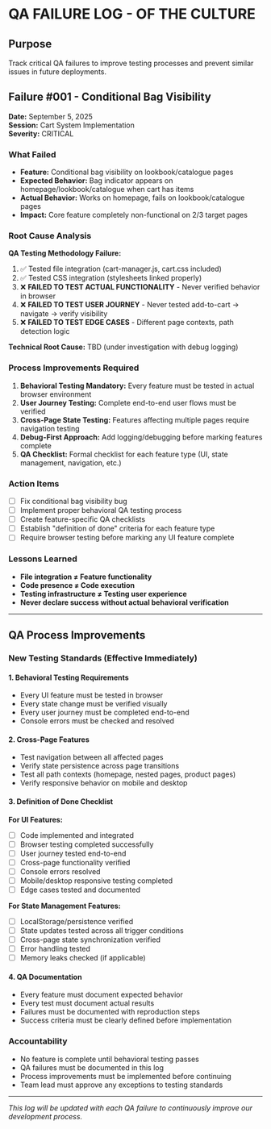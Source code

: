 # QA FAILURE LOG - OF THE CULTURE

## Purpose
Track critical QA failures to improve testing processes and prevent similar issues in future deployments.

## Failure #001 - Conditional Bag Visibility
**Date:** September 5, 2025  
**Session:** Cart System Implementation  
**Severity:** CRITICAL  

### What Failed
- **Feature:** Conditional bag visibility on lookbook/catalogue pages
- **Expected Behavior:** Bag indicator appears on homepage/lookbook/catalogue when cart has items
- **Actual Behavior:** Works on homepage, fails on lookbook/catalogue pages
- **Impact:** Core feature completely non-functional on 2/3 target pages

### Root Cause Analysis
**QA Testing Methodology Failure:**
1. ✅ Tested file integration (cart-manager.js, cart.css included)
2. ✅ Tested CSS integration (stylesheets linked properly)
3. ❌ **FAILED TO TEST ACTUAL FUNCTIONALITY** - Never verified behavior in browser
4. ❌ **FAILED TO TEST USER JOURNEY** - Never tested add-to-cart → navigate → verify visibility
5. ❌ **FAILED TO TEST EDGE CASES** - Different page contexts, path detection logic

**Technical Root Cause:** TBD (under investigation with debug logging)

### Process Improvements Required
1. **Behavioral Testing Mandatory:** Every feature must be tested in actual browser environment
2. **User Journey Testing:** Complete end-to-end user flows must be verified
3. **Cross-Page State Testing:** Features affecting multiple pages require navigation testing
4. **Debug-First Approach:** Add logging/debugging before marking features complete
5. **QA Checklist:** Formal checklist for each feature type (UI, state management, navigation, etc.)

### Action Items
- [ ] Fix conditional bag visibility bug
- [ ] Implement proper behavioral QA testing process
- [ ] Create feature-specific QA checklists
- [ ] Establish "definition of done" criteria for each feature type
- [ ] Require browser testing before marking any UI feature complete

### Lessons Learned
- **File integration ≠ Feature functionality**
- **Code presence ≠ Code execution**
- **Testing infrastructure ≠ Testing user experience**
- **Never declare success without actual behavioral verification**

---

## QA Process Improvements

### New Testing Standards (Effective Immediately)

#### 1. Behavioral Testing Requirements
- Every UI feature must be tested in browser
- Every state change must be verified visually
- Every user journey must be completed end-to-end
- Console errors must be checked and resolved

#### 2. Cross-Page Features
- Test navigation between all affected pages
- Verify state persistence across page transitions
- Test all path contexts (homepage, nested pages, product pages)
- Verify responsive behavior on mobile and desktop

#### 3. Definition of Done Checklist
**For UI Features:**
- [ ] Code implemented and integrated
- [ ] Browser testing completed successfully
- [ ] User journey tested end-to-end
- [ ] Cross-page functionality verified
- [ ] Console errors resolved
- [ ] Mobile/desktop responsive testing completed
- [ ] Edge cases tested and documented

**For State Management Features:**
- [ ] LocalStorage/persistence verified
- [ ] State updates tested across all trigger conditions
- [ ] Cross-page state synchronization verified
- [ ] Error handling tested
- [ ] Memory leaks checked (if applicable)

#### 4. QA Documentation
- Every feature must document expected behavior
- Every test must document actual results
- Failures must be documented with reproduction steps
- Success criteria must be clearly defined before implementation

### Accountability
- No feature is complete until behavioral testing passes
- QA failures must be documented in this log
- Process improvements must be implemented before continuing
- Team lead must approve any exceptions to testing standards

---

*This log will be updated with each QA failure to continuously improve our development process.*